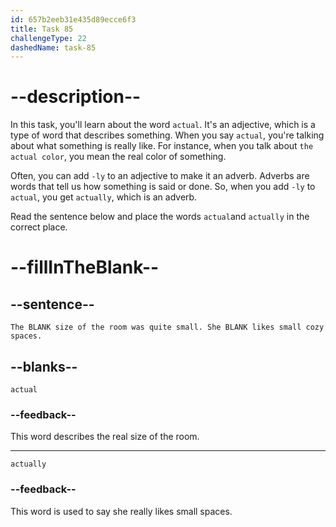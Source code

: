 ```yaml
---
id: 657b2eeb31e435d89ecce6f3
title: Task 85
challengeType: 22
dashedName: task-85
---
```


# --description--

In this task, you'll learn about the word `actual`. It's an adjective, which is a type of word that describes something. When you say `actual`, you're talking about what something is really like. For instance, when you talk about `the actual color`, you mean the real color of something.

Often, you can add `-ly` to an adjective to make it an adverb. Adverbs are words that tell us how something is said or done. So, when you add `-ly` to `actual`, you get `actually`, which is an adverb.

Read the sentence below and place the words `actual`and `actually` in the correct place.

# --fillInTheBlank--

## --sentence--

`The BLANK size of the room was quite small. She BLANK likes small cozy spaces.`

## --blanks--

`actual`

### --feedback--

This word describes the real size of the room.

---

`actually`

### --feedback--

This word is used to say she really likes small spaces.
